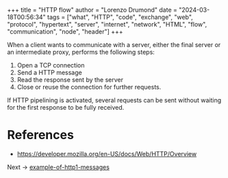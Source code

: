 +++
title = "HTTP flow"
author = "Lorenzo Drumond"
date = "2024-03-18T00:56:34"
tags = ["what",  "HTTP",  "code",  "exchange",  "web",  "protocol",  "hypertext",  "server",  "internet",  "network",  "HTML",  "flow",  "communication",  "node",  "header"]
+++


When a client wants to communicate with a server, either the final server or an intermediate proxy, performs the following steps:

1. Open a TCP connection
2. Send a HTTP message
3. Read the response sent by the server
4. Close or reuse the connection for further requests.

If HTTP pipelining is activated, several requests can be sent without waiting for the first response to be fully received.

# References
- https://developer.mozilla.org/en-US/docs/Web/HTTP/Overview

Next -> [example-of-http1-messages](/wiki/example-of-http1-messages/)
